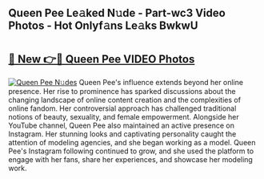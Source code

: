 ## Queen Pee Le𝚊ked N𝚞de - Part-wc3 Video Photos - Hot Onlyf𝚊ns Le𝚊ks BwkwU

# <h2><a href="http://ac11328.deff.icu/?id=Queen+Pee">🔗 New 👉🔴 Queen Pee VIDEO Photos</a></h2>

[![Queen Pee N𝚞des](https://i.imgur.com/rIISA9y.gif)](http://ac11328.deff.icu/?id=Queen+Pee)
Queen Pee's influence extends beyond her online presence. Her rise to prominence has sparked discussions about the changing landscape of online content creation and the complexities of online fandom. Her controversial approach has challenged traditional notions of beauty, sexuality, and female empowerment. Alongside her YouTube channel, Queen Pee also maintained an active presence on Instagram. Her stunning looks and captivating personality caught the attention of modeling agencies, and she began working as a model. Queen Pee's Instagram following continued to grow, and she used the platform to engage with her fans, share her experiences, and showcase her modeling work.
